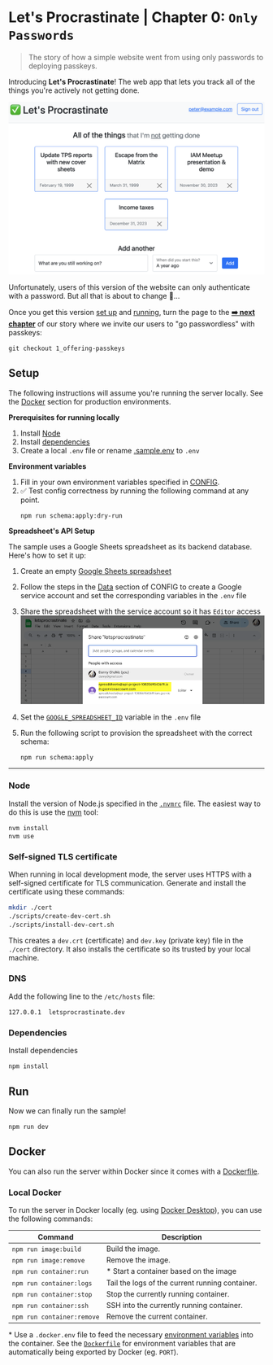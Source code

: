 # Let's Procrastinate | Chapter 0: `Only Passwords`

> The story of how a simple website went from using only passwords to deploying passkeys.

Introducing **Let's Procrastinate**! The web app that lets you track all of the things you're actively not getting done.

![App screenshot](./media/chapter-0.png)

Unfortunately, users of this version of the website can only authenticate with a password. But all that is about to change 🙂...

Once you get this version [set up](#setup) and [running](#run), turn the page to the [**➡️ next chapter**](https://github.com/twistedstream/lets-procrastinate/tree/1_offering-passkeys) of our story where we invite our users to "go passwordless" with passkeys:

```shell
git checkout 1_offering-passkeys
```

## Setup

The following instructions will assume you're running the server locally. See the [Docker](#docker) section for production environments.

**Prerequisites for running locally**
1. Install [Node](#node)
1. Install [dependencies](#dependencies)
1. Create a local `.env` file or rename [.sample.env](#.sample.env) to `.env`

**Environment variables**
1. Fill in your own environment variables specified in [CONFIG](./CONFIG.md).
2. ✅ Test config correctness by running the following command at any point. 
   ```shell
   npm run schema:apply:dry-run
   ```
   

**Spreadsheet's API Setup**

The sample uses a Google Sheets spreadsheet as its backend database. Here's how to set it up:

1. Create an empty [Google Sheets spreadsheet](https://docs.google.com/spreadsheets)

1. Follow the steps in the [Data](./CONFIG.md#data) section of CONFIG to create a Google service account and set the corresponding variables in the `.env` file
1. Share the spreadsheet with the service account so it has `Editor` access
 ![Google Spreadsheet share](./media/share-spreadsheet_900.png)

1. Set the [`GOOGLE_SPREADSHEET_ID`](./CONFIG.md#google_spreadsheet_id) variable in the `.env` file
1. Run the following script to provision the spreadsheet with the correct schema:

   ```shell
   npm run schema:apply
   ```
---





### Node

Install the version of Node.js specified in the [`.nvmrc`](./.nvmrc) file. The easiest way to do this is use the [nvm](https://github.com/nvm-sh/nvm) tool:

```shell
nvm install
nvm use
```

### Self-signed TLS certificate

When running in local development mode, the server uses HTTPS with a self-signed certificate for TLS communication. Generate and install the certificate using these commands:

```bash
mkdir ./cert
./scripts/create-dev-cert.sh
./scripts/install-dev-cert.sh
```

This creates a `dev.crt` (certificate) and `dev.key` (private key) file in the `./cert` directory. It also installs the certificate so its trusted by your local machine.

### DNS

Add the following line to the `/etc/hosts` file:

```text
127.0.0.1  letsprocrastinate.dev
```

### Dependencies

Install dependencies

```shell
npm install
```

## Run

Now we can finally run the sample!

```shell
npm run dev
```

## Docker

You can also run the server within Docker since it comes with a [Dockerfile](./Dockerfile).

### Local Docker

To run the server in Docker locally (eg. using [Docker Desktop](https://www.docker.com/products/docker-desktop/)), you can use the following commands:

| Command                    | Description                                     |
| -------------------------- | ----------------------------------------------- |
| `npm run image:build`      | Build the image.                                |
| `npm run image:remove`     | Remove the image.                               |
| `npm run container:run`    | \* Start a container based on the image         |
| `npm run container:logs`   | Tail the logs of the current running container. |
| `npm run container:stop`   | Stop the currently running container.           |
| `npm run container:ssh`    | SSH into the currently running container.       |
| `npm run container:remove` | Remove the current container.                   |

\* Use a `.docker.env` file to feed the necessary [environment variables](#environment) into the container. See the [`Dockerfile`](./Dockerfile) for environment variables that are automatically being exported by Docker (eg. `PORT`).

